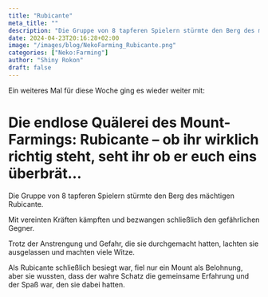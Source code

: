 ```yaml
---
title: "Rubicante"
meta_title: ""
description: "Die Gruppe von 8 tapferen Spielern stürmte den Berg des mächtigen Rubicante."
date: 2024-04-23T20:16:28+02:00
image: "/images/blog/NekoFarming_Rubicante.png"
categories: ["Neko:Farming"]
author: "Shiny Rokon"
draft: false
---
```

Ein weiteres Mal für diese Woche ging es wieder weiter mit:

# Die endlose Quälerei des Mount-Farmings: Rubicante – ob ihr wirklich richtig steht, seht ihr ob er euch eins überbrät… #

Die Gruppe von 8 tapferen Spielern stürmte den Berg des mächtigen Rubicante. 

Mit vereinten Kräften kämpften und bezwangen schließlich den gefährlichen Gegner. 

Trotz der Anstrengung und Gefahr, die sie durchgemacht hatten, lachten sie ausgelassen und machten viele Witze. 

Als Rubicante schließlich besiegt war, fiel nur ein Mount als Belohnung, aber sie wussten, dass der wahre Schatz die gemeinsame Erfahrung und der Spaß war, den sie dabei hatten.